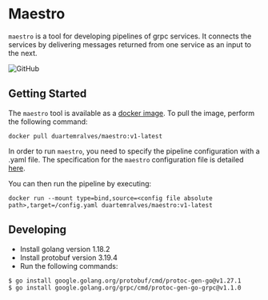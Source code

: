 # Maestro

`maestro` is a tool for developing pipelines of grpc services. It connects the services by delivering messages returned from one service as an input to
the next.

![GitHub](https://img.shields.io/github/license/duarteMRAlves/maestro?label=License)

## Getting Started

The `maestro` tool is available as a [docker image](https://hub.docker.com/r/duartemralves/maestro). To pull the image, perform the following command:

```shell
docker pull duartemralves/maestro:v1-latest
```

In order to run `maestro`, you need to specify the pipeline configuration with a .yaml file. The specification for the `maestro` configuration file is detailed [here](docs/CONFIG_FILE.md).

You can then run the pipeline by executing:

```shell
docker run --mount type=bind,source=<config file absolute path>,target=/config.yaml duartemralves/maestro:v1-latest
```

## Developing

* Install golang version 1.18.2
* Install protobuf version 3.19.4
* Run the following commands:

```shell
$ go install google.golang.org/protobuf/cmd/protoc-gen-go@v1.27.1
$ go install google.golang.org/grpc/cmd/protoc-gen-go-grpc@v1.1.0
```